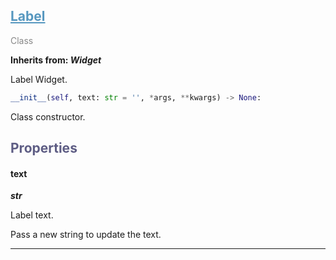 

## <h2 style="color: #5697bf;"><u>Label</u></h2>

<span style="color: #888;">Class</span>

**Inherits from: _Widget_**

Label Widget.

```python
__init__(self, text: str = '', *args, **kwargs) -> None:
```

Class constructor.

### <h2 style="color: #5e5d84;">Properties</h2>

#### text

**_str_**

Label text.

Pass a new string to update the text.


---
